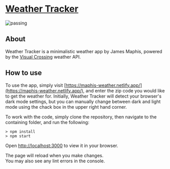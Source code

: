# [Weather Tracker](https://maphis-weather.netlify.app/)

![passing](https://img.shields.io/badge/build-passing-success)

## About

Weather Tracker is a minimalistic weather app by James Maphis, powered by the [Visual Crossing](https://www.visualcrossing.com/) weather API. 

## How to use

To use the app, simply visit [https://maphis-weather.netlify.app/](https://maphis-weather.netlify.app/), and enter the zip code you would like to get the weather for. Initially, Weather Tracker will detect your browser's dark mode settings, but you can manually change between dark and light mode using the chack box in the upper right hand corner.

To work with the code, simply clone the repository, then navigate to the containing folder, and run the following:

```
> npm install
> npm start
```

Open [http://localhost:3000](http://localhost:3000) to view it in your browser.

The page will reload when you make changes.\
You may also see any lint errors in the console.
